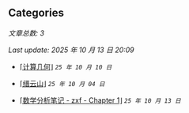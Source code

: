 ## Categories

*文章总数: 3*

*Last update: 2025 年 10 月 13 日 20:09*

- [⌈计算几何⌋](posts\algor\comp-geo.html)    *`25 年 10 月 10 日`*

- [⌈缙云山⌋](posts\logs\2025-10-04.html)    *`25 年 10 月 04 日`*

- [⌈数学分析笔记 - zxf - Chapter 1⌋](posts\math\sf-zxf-c1.html)    *`25 年 10 月 13 日`*
